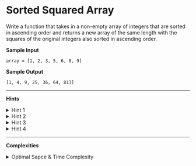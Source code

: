 # Sorted Squared Array

Write a function that takes in a non-empty array of integers that are sorted in ascending order and returns a new array of the same length with the squares of the original integers also sorted in ascending order.

**Sample Input**
```
array = [1, 2, 3, 5, 6, 8, 9]
```

**Sample Output**
```
[1, 4, 9, 25, 36, 64, 81]]
```

---

**Hints**
<details>
    <summary>Hint 1</summary>

    While the integers in the input array are sorted in increasing order,
    their squares won't necessarily be as well, because of the possible
    presence of negative numbers.
</details>

<details>
    <summary>Hint 2</summary>

    Traverse the array value by value, square each value, and insert the
    squares into an output array. Then, sort the output array before
    returning it. Is this the optimal solution?
</details>

<details>
    <summary>Hint 3</summary>

    To reduce the time complexity of the algorithm mentioned in Hint #2,
    you need to avoid sorting the output array. To do this, as you square
    the values of the input array, try to directly insert them into their
    correct position in the output array.
</details>

<details>
    <summary>Hint 4</summary>

    Use two pointers to keep track of the smallest and largest values in
    the input array. Compare the absolute values of these smallest and
    largest values, square the larger absolute value, and place the
    square at the end of the output array, filling it up from right to
    left. Move the pointers accordingly, and repeat this process until
    the output array is filled.
</details>

---

**Complexities**
<details>
    <summary>Optimal Sapce & Time Complexity</summary>

    O(n) time | O(n) space - where n is the length of the input array
</details>